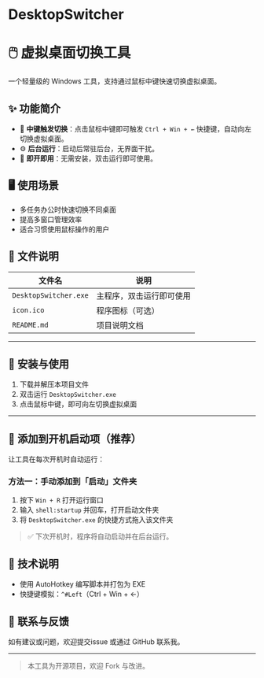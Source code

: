 # DesktopSwitcher
# 🖱️ 虚拟桌面切换工具

一个轻量级的 Windows 工具，支持通过鼠标中键快速切换虚拟桌面。

## ✨ 功能简介

- 📌 **中键触发切换**：点击鼠标中键即可触发 `Ctrl + Win + ←` 快捷键，自动向左切换虚拟桌面。
- ⚙️ **后台运行**：启动后常驻后台，无界面干扰。
- 🚀 **即开即用**：无需安装，双击运行即可使用。

## 🖥️ 使用场景

- 多任务办公时快速切换不同桌面
- 提高多窗口管理效率
- 适合习惯使用鼠标操作的用户

## 📁 文件说明

| 文件名              | 说明                         |
|---------------------|------------------------------|
| `DesktopSwitcher.exe` | 主程序，双击运行即可使用     |
| `icon.ico`           | 程序图标（可选）             |
| `README.md`          | 项目说明文档                 |

---

## 🧩 安装与使用

1. 下载并解压本项目文件
2. 双击运行 `DesktopSwitcher.exe`
3. 点击鼠标中键，即可向左切换虚拟桌面

---

## 🔄 添加到开机启动项（推荐）

让工具在每次开机时自动运行：

### 方法一：手动添加到「启动」文件夹

1. 按下 `Win + R` 打开运行窗口
2. 输入 `shell:startup` 并回车，打开启动文件夹
3. 将 `DesktopSwitcher.exe` 的快捷方式拖入该文件夹

> ✅ 下次开机时，程序将自动启动并在后台运行。


## 🧪 技术说明

- 使用 AutoHotkey 编写脚本并打包为 EXE
- 快捷键模拟：`^#Left`（Ctrl + Win + ←）

## 📮 联系与反馈

如有建议或问题，欢迎提交issue 或通过 GitHub 联系我。

---

> 本工具为开源项目，欢迎 Fork 与改进。
